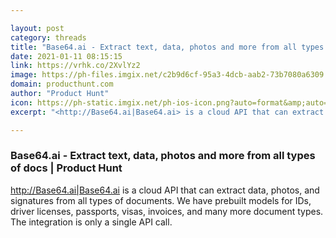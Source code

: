 ```yaml
---

layout: post
category: threads
title: "Base64.ai - Extract text, data, photos and more from all types of docs"
date: 2021-01-11 08:15:15
link: https://vrhk.co/2XvlYz2
image: https://ph-files.imgix.net/c2b9d6cf-95a3-4dcb-aab2-73b7080a6309.gif?auto=format&fit=crop&frame=1&h=512&w=1024
domain: producthunt.com
author: "Product Hunt"
icon: https://ph-static.imgix.net/ph-ios-icon.png?auto=format&amp;auto=compress
excerpt: "<http://Base64.ai|Base64.ai> is a cloud API that can extract data, photos, and signatures from all types of documents. We have prebuilt models for IDs, driver licenses, passports, visas, invoices, and many more document types. The integration is only a single API call."

---
```


### Base64.ai - Extract text, data, photos and more from all types of docs | Product Hunt

<http://Base64.ai|Base64.ai> is a cloud API that can extract data, photos, and signatures from all types of documents. We have prebuilt models for IDs, driver licenses, passports, visas, invoices, and many more document types. The integration is only a single API call.